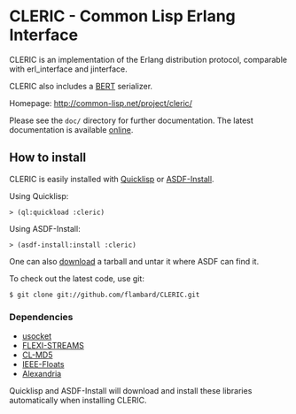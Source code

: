 CLERIC - Common Lisp Erlang Interface
=====================================

CLERIC is an implementation of the Erlang distribution protocol, comparable with
erl_interface and jinterface.

CLERIC also includes a [BERT](http://bert-rpc.org/) serializer.

Homepage: <http://common-lisp.net/project/cleric/>

Please see the `doc/` directory for further documentation. The latest documentation is available [online](http://common-lisp.net/project/cleric/doc/).


How to install
--------------

CLERIC is easily installed with [Quicklisp](http://www.quicklisp.org/) or [ASDF-Install](http://common-lisp.net/project/asdf-install/).

Using Quicklisp:

    > (ql:quickload :cleric)

Using ASDF-Install:

    > (asdf-install:install :cleric)

One can also [download](http://common-lisp.net/project/cleric/releases/) a tarball and untar it where ASDF can find it.

To check out the latest code, use git:

    $ git clone git://github.com/flambard/CLERIC.git


### Dependencies

- [usocket](http://common-lisp.net/project/usocket/)
- [FLEXI-STREAMS](http://weitz.de/flexi-streams/)
- [CL-MD5](http://www.cliki.net/CL-MD5)
- [IEEE-Floats](http://common-lisp.net/project/ieee-floats/)
- [Alexandria](http://common-lisp.net/project/alexandria/)

Quicklisp and ASDF-Install will download and install these libraries automatically when installing CLERIC.
